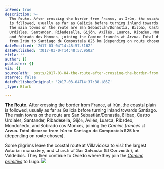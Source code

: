 ```yaml
---
inFeed: true
description: >-
  The Route. After crossing the border from France, at Irún, the coastal plain
  is followed, usually as far as Galicia before turning inland towards Santiago.
  The main towns on the route are San Sebastián/Donastia, Bilbao, Castro
  Urdiales, Santander, Ribadesella, Gijón, Avilés, Luarca, Ribadeo, Mondoñedo,
  and Sobrado dos Monxes, joining the Camino francés at Arzua. Total distance
  from Irún to Santiago de Compostela 825 km (depending on route chosen).
dateModified: '2017-03-04T14:48:57.516Z'
datePublished: '2017-03-04T14:48:57.950Z'
title: ''
author: []
publisher: {}
via: {}
sourcePath: _posts/2017-03-04-the-route-after-crossing-the-border-from-france-at-irun-t.md
starred: false
datePublishedOriginal: '2017-03-04T14:37:38.186Z'
_type: Blurb

---
```

**The Route.** After crossing the border from France, at Irún, the coastal plain is followed, usually as far as Galicia before turning inland towards Santiago. The main towns on the route are San Sebastián/Donastia, Bilbao, Castro Urdiales, Santander, Ribadesella, Gijón, Avilés, Luarca, Ribadeo, Mondoñedo, and Sobrado dos Monxes, joining the _Camino francés_ at Arzua. Total distance from Irún to Santiago de Compostela 825 km (depending on route chosen).

Some pilgrims leave the coastal route at Villaviciosa to visit the largest Asturian monastery, and church of San Salvador (El Conventín), at Valdediós. They then continue to Oviedo where they join the _[Camino primitivo][0]_ to Lugo.
![](https://the-grid-user-content.s3-us-west-2.amazonaws.com/e09fa653-0726-4d96-bafc-ae237f1df3b6.jpg)

[0]: http://www.csj.org.uk/?page_id=227 "The Primitive Route"